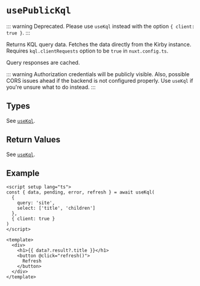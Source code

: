 # `usePublicKql`

::: warning
Deprecated. Please use `useKql` instead with the option `{ client: true }`.
:::

Returns KQL query data. Fetches the data directly from the Kirby instance. Requires `kql.clientRequests` option to be `true` in `nuxt.config.ts`.

Query responses are cached.

::: warning
Authorization credentials will be publicly visible. Also, possible CORS issues ahead if the backend is not configured properly. Use `useKql` if you're unsure what to do instead.
:::

## Types

See [`useKql`](/api/use-kql).

## Return Values

See [`useKql`](/api/use-kql).

## Example

```vue
<script setup lang="ts">
const { data, pending, error, refresh } = await useKql(
  {
    query: 'site',
    select: ['title', 'children']
  },
  { client: true }
)
</script>

<template>
  <div>
    <h1>{{ data?.result?.title }}</h1>
    <button @click="refresh()">
      Refresh
    </button>
  </div>
</template>
```
